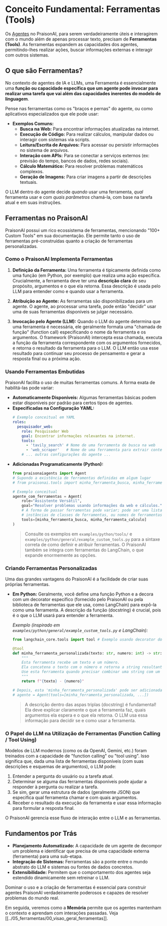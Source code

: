 # Conceito Fundamental: Ferramentas (Tools)

Os [Agentes](./01_agentes.md) no PraisonAI, para serem verdadeiramente úteis e interagirem com o mundo além de apenas processar texto, precisam de **Ferramentas (Tools)**. As ferramentas expandem as capacidades dos agentes, permitindo-lhes realizar ações, buscar informações externas e interagir com outros sistemas.

## O que são Ferramentas?

No contexto de agentes de IA e LLMs, uma Ferramenta é essencialmente uma **função ou capacidade específica que um agente pode invocar para realizar uma tarefa que vai além das capacidades inerentes do modelo de linguagem**.

Pense nas ferramentas como os "braços e pernas" do agente, ou como aplicativos especializados que ele pode usar:

*   **Exemplos Comuns:**
    *   **Busca na Web:** Para encontrar informações atualizadas na internet.
    *   **Execução de Código:** Para realizar cálculos, manipular dados ou interagir com sistemas via scripts.
    *   **Leitura/Escrita de Arquivos:** Para acessar ou persistir informações no sistema de arquivos.
    *   **Interação com APIs:** Para se conectar a serviços externos (ex: previsão do tempo, bancos de dados, redes sociais).
    *   **Cálculo Matemático:** Para resolver problemas matemáticos complexos.
    *   **Geração de Imagens:** Para criar imagens a partir de descrições textuais.

O LLM dentro do agente decide *quando* usar uma ferramenta, *qual* ferramenta usar e com *quais parâmetros* chamá-la, com base na tarefa atual e em suas instruções.

## Ferramentas no PraisonAI

PraisonAI possui um rico ecossistema de ferramentas, mencionando "100+ Custom Tools" em sua documentação. Ele permite tanto o uso de ferramentas pré-construídas quanto a criação de ferramentas personalizadas.

### Como o PraisonAI Implementa Ferramentas

1.  **Definição da Ferramenta:**
    Uma ferramenta é tipicamente definida como uma função (em Python, por exemplo) que realiza uma ação específica. Crucialmente, a ferramenta deve ter uma **descrição clara** de seu propósito, argumentos e o que ela retorna. Essa descrição é usada pelo LLM para entender como e quando usar a ferramenta.

2.  **Atribuição ao Agente:**
    As ferramentas são disponibilizadas para um agente. O agente, ao processar uma tarefa, pode então "decidir" usar uma de suas ferramentas disponíveis se julgar necessário.

3.  **Invocação pelo Agente (LLM):**
    Quando o LLM do agente determina que uma ferramenta é necessária, ele geralmente formata uma "chamada de função" (function call) especificando o nome da ferramenta e os argumentos. O framework (PraisonAI) intercepta essa chamada, executa a função da ferramenta correspondente com os argumentos fornecidos, e retorna o resultado da ferramenta para o LLM. O LLM então usa esse resultado para continuar seu processo de pensamento e gerar a resposta final ou a próxima ação.

### Usando Ferramentas Embutidas

PraisonAI facilita o uso de muitas ferramentas comuns. A forma exata de habilitá-las pode variar:

*   **Automaticamente Disponíveis:** Algumas ferramentas básicas podem estar disponíveis por padrão para certos tipos de agentes.
*   **Especificadas na Configuração YAML:**
    ```yaml
    # Exemplo conceitual em YAML
    roles:
      pesquisador_web:
        role: Pesquisador Web
        goal: Encontrar informações relevantes na internet.
        tools:
          - 'tavily_search' # Nome de uma ferramenta de busca na web
          - 'web_scraper'   # Nome de uma ferramenta para extrair conteúdo de páginas
        # ... outras configurações do agente ...
    ```
*   **Adicionadas Programaticamente (Python):**
    ```python
    from praisonaiagents import Agent
    # Supondo a existência de ferramentas definidas em algum lugar
    # from praisonai.tools import minha_ferramenta_busca, minha_ferramenta_calculo

    # Exemplo conceitual
    agente_com_ferramentas = Agent(
        role="Assistente Versátil",
        goal="Resolver problemas usando informações da web e cálculos.",
        # A forma de passar ferramentas pode variar; pode ser uma lista de funções,
        # instâncias de classes de ferramentas, ou nomes de ferramentas registradas.
        tools=[minha_ferramenta_busca, minha_ferramenta_calculo]
    )
    ```
    > Consulte os exemplos em `examples/python/tools/` e `examples/python/general/example_custom_tools.py` para a sintaxe correta de como definir e atribuir ferramentas. O PraisonAI também se integra com ferramentas do LangChain, o que expande enormemente as opções.

### Criando Ferramentas Personalizadas

Uma das grandes vantagens do PraisonAI é a facilidade de criar suas próprias ferramentas.

*   **Em Python:**
    Geralmente, você define uma função Python e a decora com um decorator específico (fornecido pelo PraisonAI ou pela biblioteca de ferramentas que ele usa, como LangChain) para expô-la como uma ferramenta. A descrição da função (docstring) é crucial, pois é o que o LLM usará para entender a ferramenta.

    *Exemplo (inspirado em `examples/python/general/example_custom_tools.py` e LangChain):*
    ```python
    from langchain_core.tools import tool # Exemplo usando decorator do LangChain

    @tool
    def minha_ferramenta_personalizada(texto: str, numero: int) -> str:
        """
        Esta ferramenta recebe um texto e um número.
        Ela concatena o texto com o número e retorna a string resultante.
        Use esta ferramenta quando precisar combinar uma string com um valor numérico.
        """
        return f"{texto} - {numero}"

    # Depois, esta 'minha_ferramenta_personalizada' pode ser adicionada à lista de ferramentas de um agente.
    # agente = Agent(tools=[minha_ferramenta_personalizada, ...])
    ```
    > A descrição dentro das aspas triplas (docstring) é fundamental! Ela deve explicar claramente o que a ferramenta faz, quais argumentos ela espera e o que ela retorna. O LLM usa essa informação para decidir se e como usar a ferramenta.

### O Papel do LLM na Utilização de Ferramentas (Function Calling / Tool Using)

Modelos de LLM modernos (como os da OpenAI, Gemini, etc.) foram treinados com a capacidade de "function calling" ou "tool using". Isso significa que, dada uma lista de ferramentas disponíveis (com suas descrições e esquemas de argumentos), o LLM pode:

1.  Entender a pergunta do usuário ou a tarefa atual.
2.  Determinar se alguma das ferramentas disponíveis pode ajudar a responder à pergunta ou realizar a tarefa.
3.  Se sim, gerar uma estrutura de dados (geralmente JSON) que especifica qual ferramenta chamar e com quais argumentos.
4.  Receber o resultado da execução da ferramenta e usar essa informação para formular a resposta final.

O PraisonAI gerencia esse fluxo de interação entre o LLM e as ferramentas.

## Fundamentos por Trás

*   **Planejamento Automatizado:** A capacidade de um agente de decompor um problema e identificar que precisa de uma capacidade externa (ferramenta) para uma sub-etapa.
*   **Integração de Sistemas:** Ferramentas são a ponte entre o mundo abstrato do LLM e sistemas ou fontes de dados concretos.
*   **Extensibilidade:** Permitem que o comportamento dos agentes seja estendido dinamicamente sem retreinar o LLM.

Dominar o uso e a criação de ferramentas é essencial para construir agentes PraisonAI verdadeiramente poderosos e capazes de resolver problemas do mundo real.

Em seguida, veremos como a **Memória** permite que os agentes mantenham o contexto e aprendam com interações passadas.
Veja [[../05_ferramentas/00_visao_geral_ferramentas]].
